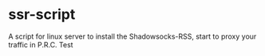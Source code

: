 # ssr-script
A script for linux server to install the Shadowsocks-RSS, start to proxy your traffic in P.R.C.
Test

